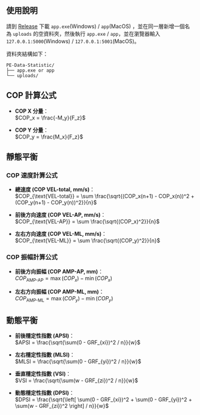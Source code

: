 ## 使用說明

請到 [Release](https://github.com/THChen2002/PE-Data-Statistic/releases) 下載 `app.exe`(Windows) / `app`(MacOS) ，並在同一層新增一個名為 `uploads` 的空資料夾，然後執行 `app.exe` / `app`，並在瀏覽器輸入`127.0.0.1:5000`(Windows) / `127.0.0.1:5001`(MacOS)。

資料夾結構如下：

```
PE-Data-Statistic/
├── app.exe or app
└── uploads/
```

## COP 計算公式

- **COP X 分量**：  
  $COP_x = \frac{-M_y}{F_z}$  

- **COP Y 分量**：  
  $COP_y = \frac{M_x}{F_z}$  

## 靜態平衡

### COP 速度計算公式

- **總速度 (COP VEL-total, mm/s)**：  
  $COP_{\text{VEL-total}} = \sum \frac{\sqrt{(COP_x(n+1) - COP_x(n))^2 + (COP_y(n+1) - COP_y(n))^2}}{n}$  

- **前後方向速度 (COP VEL-AP, mm/s)**：  
  $COP_{\text{VEL-AP}} = \sum \frac{\sqrt{(COP_x)^2}}{n}$  

- **左右方向速度 (COP VEL-ML, mm/s)**：  
  $COP_{\text{VEL-ML}} = \sum \frac{\sqrt{(COP_y)^2}}{n}$  

### COP 振幅計算公式

- **前後方向振幅 (COP AMP-AP, mm)**：  
  $COP_{\text{AMP-AP}} = \max(COP_x) - \min(COP_x)$  

- **左右方向振幅 (COP AMP-ML, mm)**：  
  $COP_{\text{AMP-ML}} = \max(COP_y) - \min(COP_y)$  

## 動態平衡

- **前後穩定性指數 (APSI)**：  
  $APSI = \frac{\sqrt{\sum(0 - GRF_{xi})^2 / n}}{w}$  

- **左右穩定性指數 (MLSI)**：  
  $MLSI = \frac{\sqrt{\sum(0 - GRF_{yi})^2 / n}}{w}$  

- **垂直穩定性指數 (VSI)**：  
  $VSI = \frac{\sqrt{\sum(w - GRF_{zi})^2 / n}}{w}$  

- **動態穩定性指數 (DPSI)**：  
  $DPSI = \frac{\sqrt{\left[ \sum(0 - GRF_{xi})^2 + \sum(0 - GRF_{yi})^2 + \sum(w - GRF_{zi})^2 \right] / n}}{w}$

